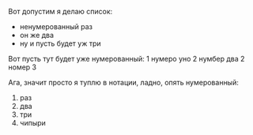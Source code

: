 Вот допустим я делаю список:
- ненумерованный раз
- он же два
- ну и пусть будет уж три

Вот пусть тут будет уже нумерованный:
1 нумеро уно
2 нумбер два
2 номер 3

Ага, значит просто я туплю в нотации, ладно, опять нумерованный:
1. раз
2. два
3. три
4. чипыри
